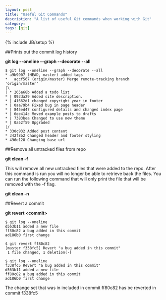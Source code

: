 ```yaml
---
layout: post
title: "Useful Git Commands"
description: "A list of useful Git commands when working with Git"
category: 
tags: [git]
---
```

{% include JB/setup %}


##Prints out the commit log history

**git log --oneline --graph --decorate --all**

	$ git log --oneline --graph --decorate --all
	* a9b9907 (HEAD, master) added tags
	*   accf567 (origin/master) Merge remote-tracking branch 'origin/master'
	|\  
	| * 265a68b Added a todo list
	* | 093da29 Added site description.
	* | 41662d1 changed copyright year in footer
	* | 0aa79b4 Fixed bug in page header
	* | 845ed47 configured details and changed index page
	* | 6ee414c Moved example posts to drafts
	* | 7383bea Changed to use new theme
	* | 0a52f59 Upgraded
	|/  
	* 330c932 Added post content
	* 342f8b2 Changed header and footer styling
	* 496e128 Changing base url


##Remove all untracked files from repo

**git clean -f**

This will remove all new untracked files that were added to the repo. After this command is run you will no longer be able to retrieve back the files. You can run the following command that will only print the file that will be removed with the -f flag.

**git clean -n**

##Revert a commit

**git revert \<commit\>**

	$ git log --oneline
	d563b11 added a new file
	ff80c82 a bug added in this commit
	ad186b0 first change

	$ git revert ff80c82
	[master f338fc5] Revert "a bug added in this commit"
	 1 file changed, 1 deletion(-)

	$ git log --oneline
	f338fc5 Revert "a bug added in this commit"
	d563b11 added a new file
	ff80c82 a bug added in this commit
	ad186b0 first change

The change set that was in included in commit ff80c82 has be reverted in commit f338fc5
